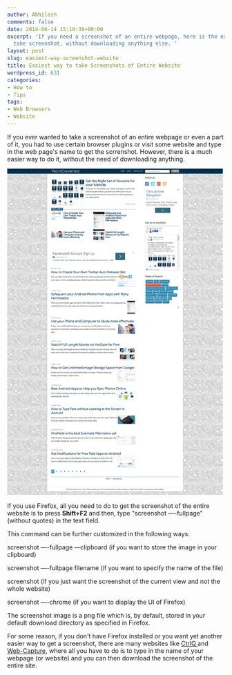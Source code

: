 ```yaml
---
author: Abhilash
comments: false
date: 2014-06-14 15:10:38+00:00
excerpt: 'If you need a screenshot of an entire webpage, here is the easiest way to
  take screenshot, without downloading anything else. '
layout: post
slug: easiest-way-screenshot-website
title: Easiest way to take Screenshots of Entire Website
wordpress_id: 631
categories:
- How to
- Tips
tags:
- Web Browsers
- Website
---
```


If you ever wanted to take a screenshot of an entire webpage or even a part of it, you had to use certain browser plugins or visit some website and type in the web page's name to get the scrrenshot. However, there is a much easier way to do it, without the need of downloading anything.

[![screen.jpg](images/screen.jpg.png)](http://img.techcovered.org/tc/screen.jpg.png)

If you use Firefox, all you need to do to get the screenshot of the entire website is to press **Shift+F2** and then, type "screenshot —-fullpage" (without quotes) in the text field.

This command can be further customized in the following ways:

screenshot —-fullpage —clipboard (if you want to store the image in your clipboard)

screenshot —-fullpage filename (if you want to specify the name of the file)

screenshot (if you just want the screenshot of the current view and not the whole website)

screenshot —-chrome (if you want to display the UI of Firefox)

The screenshot image is a png file which is, by default, stored in your default download directory as specified in Firefox.

For some reason, if you don't have Firefox installed or you want yet another easier way to get a screenshot, there are many websites like [CtrlQ ](http://ctrlq.org/screenshots/)and [Web-Capture](http://web-capture.net/), where all you have to do is to type in the name of your webpage (or website) and you can then download the screenshot of the entire site.
